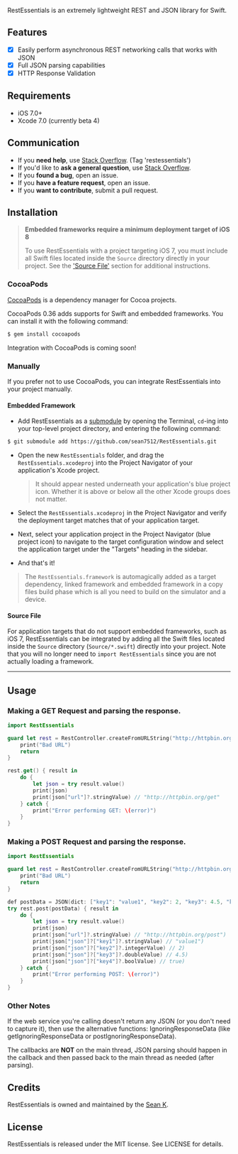 RestEssentials is an extremely lightweight REST and JSON library for Swift.

## Features

- [x] Easily perform asynchronous REST networking calls that works with JSON
- [x] Full JSON parsing capabilities
- [x] HTTP Response Validation

## Requirements

- iOS 7.0+
- Xcode 7.0 (currently beta 4)

## Communication

- If you **need help**, use [Stack Overflow](http://stackoverflow.com/questions/tagged/restessentials). (Tag 'restessentials')
- If you'd like to **ask a general question**, use [Stack Overflow](http://stackoverflow.com/questions/tagged/restessentials).
- If you **found a bug**, open an issue.
- If you **have a feature request**, open an issue.
- If you **want to contribute**, submit a pull request.

## Installation

> **Embedded frameworks require a minimum deployment target of iOS 8**
>
> To use RestEssentials with a project targeting iOS 7, you must include all Swift files located inside the `Source` directory directly in your project. See the ['Source File'](#source-file) section for additional instructions.

### CocoaPods

[CocoaPods](http://cocoapods.org) is a dependency manager for Cocoa projects.

CocoaPods 0.36 adds supports for Swift and embedded frameworks. You can install it with the following command:

```bash
$ gem install cocoapods
```

Integration with CocoaPods is coming soon!

### Manually

If you prefer not to use CocoaPods, you can integrate RestEssentials into your project manually.

#### Embedded Framework

- Add RestEssentials as a [submodule](http://git-scm.com/docs/git-submodule) by opening the Terminal, `cd`-ing into your top-level project directory, and entering the following command:

```bash
$ git submodule add https://github.com/sean7512/RestEssentials.git
```

- Open the new `RestEssentials` folder, and drag the `RestEssentials.xcodeproj` into the Project Navigator of your application's Xcode project.

    > It should appear nested underneath your application's blue project icon. Whether it is above or below all the other Xcode groups does not matter.

- Select the `RestEssentials.xcodeproj` in the Project Navigator and verify the deployment target matches that of your application target.
- Next, select your application project in the Project Navigator (blue project icon) to navigate to the target configuration window and select the application target under the "Targets" heading in the sidebar.

- And that's it!

> The `RestEssentials.framework` is automagically added as a target dependency, linked framework and embedded framework in a copy files build phase which is all you need to build on the simulator and a device.

#### Source File

For application targets that do not support embedded frameworks, such as iOS 7, RestEssentials can be integrated by adding all the Swift files located inside the `Source` directory (`Source/*.swift`) directly into your project. Note that you will no longer need to `import RestEssentials` since you are not actually loading a framework.

---

## Usage

### Making a GET Request and parsing the response.

```swift
import RestEssentials

guard let rest = RestController.createFromURLString("http://httpbin.org/get") else {
    print("Bad URL")
    return
}

rest.get() { result in
    do {
        let json = try result.value()
        print(json)
        print(json["url"]?.stringValue) // "http://httpbin.org/get"
    } catch {
        print("Error performing GET: \(error)")
    }
}
```

### Making a POST Request and parsing the response.

```swift
import RestEssentials

guard let rest = RestController.createFromURLString("http://httpbin.org/post") else {
    print("Bad URL")
    return
}

def postData = JSON(dict: ["key1": "value1", "key2": 2, "key3": 4.5, "key4": true])
try rest.post(postData) { result in
    do {
        let json = try result.value()
        print(json)
        print(json["url"]?.stringValue) // "http://httpbin.org/post")
        print(json["json"]?["key1"]?.stringValue) // "value1")
        print(json["json"]?["key2"]?.integerValue) // 2)
        print(json["json"]?["key3"]?.doubleValue) // 4.5)
        print(json["json"]?["key4"]?.boolValue) // true)
    } catch {
        print("Error performing POST: \(error)")
    }
}
```

### Other Notes
If the web service you're calling doesn't return any JSON (or you don't need to capture it), then use the alternative functions: <method>IgnoringResponseData (like getIgnoringResponseData or postIgnoringResponseData).

The callbacks are **NOT** on the main thread, JSON parsing should happen in the callback and then passed back to the main thread as needed (after parsing).

## Credits

RestEssentials is owned and maintained by the [Sean K](https://github.com/sean7512).

## License

RestEssentials is released under the MIT license. See LICENSE for details.
